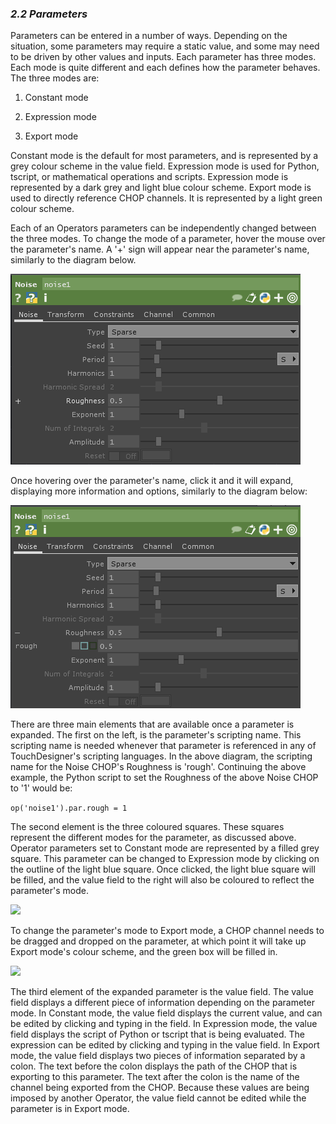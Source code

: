 
### *2.2 Parameters*

Parameters can be entered in a number of ways. Depending on the situation, some parameters may require a static value, and some may need to be driven by other values and inputs. Each parameter has three modes. Each mode is quite different and each defines how the parameter behaves. The three modes are:

1. Constant mode

2. Expression mode

3. Export mode

Constant mode is the default for most parameters, and is represented by a grey colour scheme in the value field. Expression mode is used for Python, tscript, or mathematical operations and scripts. Expression mode is represented by a dark grey and light blue colour scheme. Export mode is used to directly reference CHOP channels.  It is represented by a light green colour scheme.

Each of an Operators parameters can be independently changed between the three modes. To change the mode of a parameter, hover the mouse over the parameter's name. A '+' sign will appear near the parameter's name, similarly to the diagram below.

![](../img/2.2/parameters-1.png)


Once hovering over the parameter's name, click it and it will expand, displaying more information and options, similarly to the diagram below:

![](../img/2.2/parameters-2.png)

There are three main elements that are available once a parameter is expanded. The first on the left, is the parameter's scripting name. This scripting name is needed whenever that parameter is referenced in any of TouchDesigner's scripting languages. In the above diagram, the scripting name for the Noise CHOP's Roughness is 'rough'. Continuing the above example, the Python script to set the Roughness of the above Noise CHOP to '1' would be:

```op('noise1').par.rough = 1```

The second element is the three coloured squares. These squares represent the different modes for the parameter, as discussed above. Operator parameters set to Constant mode are represented by a filled grey square. This parameter can be changed to Expression mode by clicking on the outline of the light blue square. Once clicked, the light blue square will be filled, and the value field to the right will also be coloured to reflect the parameter's mode.

![](../img/2.2/parameters-3.png)

To change the parameter's mode to Export mode, a CHOP channel needs to be dragged and dropped on the parameter, at which point it will take up Export mode's colour scheme, and the green box will be filled in.

![](../img/2.2/parameters-4.png)

The third element of the expanded parameter is the value field. The value field displays a different piece of information depending on the parameter mode. In Constant mode, the value field displays the current value, and can be edited by clicking and typing in the field. In Expression mode, the value field displays the script of Python or tscript that is being evaluated. The expression can be edited by clicking and typing in the value field. In Export mode, the value field displays two pieces of information separated by a colon. The text before the colon displays the path of the CHOP that is exporting to this parameter. The text after the colon is the name of the channel being exported from the CHOP. Because these values are being imposed by another Operator, the value field cannot be edited while the parameter is in Export mode.
